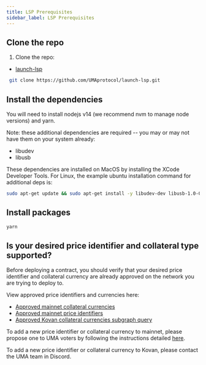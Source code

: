 ```yaml
---
title: LSP Prerequisites
sidebar_label: LSP Prerequisites
---
```


## Clone the repo

1. Clone the repo:

 - [launch-lsp](https://github.com/UMAprotocol/launch-lsp)
```bash
 git clone https://github.com/UMAprotocol/launch-lsp.git
```
## Install the dependencies

You will need to install nodejs v14 (we recommend nvm to manage node versions) and yarn.

Note: these additional dependencies are required -- you may or may not have them on your system already:

- libudev
- libusb

These dependencies are installed on MacOS by installing the XCode Developer Tools. For Linux, the example ubuntu installation command for additional deps is:

```bash
sudo apt-get update && sudo apt-get install -y libudev-dev libusb-1.0-0-dev
```

## Install packages

```bash
yarn
```

## Is your desired price identifier and collateral type supported?

Before deploying a contract, you should verify that your desired price identifier and collateral currency are already approved on the network you are trying to deploy to.

View approved price identifiers and currencies here:
- [Approved mainnet collateral currencies](/uma-tokenholders/approved-collateral-currencies)
- [Approved mainnet price identifiers](/uma-tokenholders/approved-price-identifiers)
- [Approved Kovan collateral currencies subgraph query](https://thegraph.com/hosted-service/subgraph/umaprotocol/kovan-contracts?query=Whitelisted%20Collateral)

To add a new price identifier or collateral currency to mainnet, please propose one to UMA voters by following the instructions detailed [here](/uma-tokenholders/adding-price-id).

To add a new price identifier or collateral currency to Kovan, please contact the UMA team in Discord.
